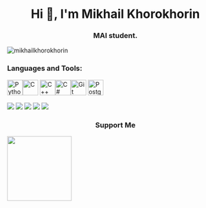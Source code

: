 <h1 align="center">Hi 👋, I'm Mikhail Khorokhorin</h1>
<h3 align="center">MAI student.</h3>
<p align="left"><img src="https://komarev.com/ghpvc/?username=mikhailkhorokhorin&label=Profile%20views&color=7aed5a&style=flat" alt="mikhailkhorokhorin" /> </p>
<h3> Languages and Tools: </h3>
<p align="left">
<a href="https://www.python.org/" target="_blank" rel="noreferrer"><img src="https://raw.githubusercontent.com/danielcranney/readme-generator/main/public/icons/skills/python-colored.svg" width="36" height="36" alt="Python" /></a><a href="https://docs.microsoft.com/en-us/cpp/?view=msvc-170" target="_blank" rel="noreferrer"><img src="https://raw.githubusercontent.com/danielcranney/readme-generator/main/public/icons/skills/c-colored.svg" width="36" height="36" alt="C" /></a>
<a href="https://docs.microsoft.com/en-us/cpp/?view=msvc-170" target="_blank" rel="noreferrer"><img src="https://raw.githubusercontent.com/danielcranney/readme-generator/main/public/icons/skills/cplusplus-colored.svg" width="36" height="36" alt="C++" /></a><a href="https://docs.microsoft.com/en-us/dotnet/csharp/" target="_blank" rel="noreferrer"><img src="https://raw.githubusercontent.com/danielcranney/readme-generator/main/public/icons/skills/csharp-colored.svg" width="36" height="36" alt="C#" /></a><a href="https://git-scm.com/" target="_blank" rel="noreferrer"><img src="https://raw.githubusercontent.com/danielcranney/readme-generator/main/public/icons/skills/git-colored.svg" width="36" height="36" alt="Git" /></a>
<a href="https://www.postgresql.org/" target="_blank" rel="noreferrer"><img src="https://raw.githubusercontent.com/danielcranney/readme-generator/main/public/icons/skills/postgresql-colored.svg" width="36" height="36" alt="PostgreSQL" /></a>
</p>
	
![](http://github-profile-summary-cards.vercel.app/api/cards/profile-details?username=mikhailkhorokhorin&theme=github_dark)
![](http://github-profile-summary-cards.vercel.app/api/cards/repos-per-language?username=mikhailkhorokhorin&theme=github_dark)
![](http://github-profile-summary-cards.vercel.app/api/cards/most-commit-language?username=mikhailkhorokhorin&theme=github_dark)
![](http://github-profile-summary-cards.vercel.app/api/cards/stats?username=mikhailkhorokhorin&theme=github_dark)
![](http://github-profile-summary-cards.vercel.app/api/cards/productive-time?username=mikhailkhorokhorin&theme=github_dark&utcOffset=8)

<h3 align="center"> Support Me</h3>
<a href="https://www.ko-fi.com/mikhailkhorokhorin"><img src="https://storage.ko-fi.com/cdn/kofi2.png?v=3" width="150"/></a>
